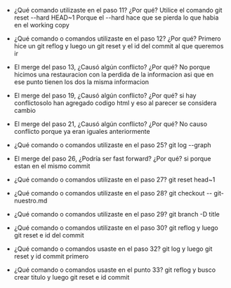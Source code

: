 - ¿Qué comando utilizaste en el paso 11? ¿Por qué?
        Utilice el comando git reset --hard HEAD~1
        Porque el --hard hace que se pierda lo que habia en el working copy

- ¿Qué comando o comandos utilizaste en el paso 12? ¿Por qué?
        Primero hice un git reflog y luego un git reset y el id del commit al que queremos ir

- El merge del paso 13, ¿Causó algún conflicto? ¿Por qué?
        No porque hicimos una restauracion con la perdida de la informacion asi que en ese punto 
tienen los dos la misma informacion

- El merge del paso 19, ¿Causó algún conflicto? ¿Por qué?
        si hay conflictosolo han agregado codigo html y eso al parecer se considera cambio

- El merge del paso 21, ¿Causó algún conflicto? ¿Por qué?
        No causo conflicto porque ya eran iguales anteriormente

- ¿Qué comando o comandos utilizaste en el paso 25?
        git log --graph

- El merge del paso 26, ¿Podría ser fast forward? ¿Por qué?
        si porque estan en el mismo commit
        
- ¿Qué comando o comandos utilizaste en el paso 27?
        git reset head~1

- ¿Qué comando o comandos utilizaste en el paso 28?
        git checkout -- git-nuestro.md

- ¿Qué comando o comandos utilizaste en el paso 29?
        git branch -D title

- ¿Qué comando o comandos utilizaste en el paso 30?
        git reflog y luego git reset e id del commit

- ¿Qué comando o comandos usaste en el paso 32?
      git log y luego git reset y id commit primero


- ¿Qué comando o comandos usaste en el punto 33?
        git reflog y busco crear titulo y luego git reset e id commit
